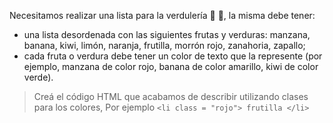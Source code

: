 Necesitamos realizar una lista para la verdulería :apple: :tangerine:, la misma debe tener:

- una lista desordenada con las siguientes frutas y verduras: manzana, banana, kiwi, limón, naranja, frutilla, morrón rojo, zanahoria, zapallo;
- cada fruta o verdura debe tener un color de texto que la represente (por ejemplo, manzana de color rojo, banana de color amarillo, kiwi de color verde).

> Creá el código HTML que acabamos de describir utilizando clases para los colores, Por ejemplo `<li class = "rojo"> frutilla </li>`